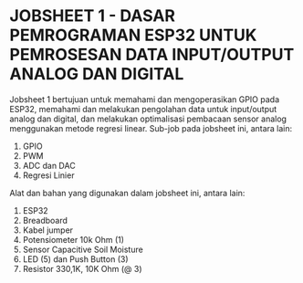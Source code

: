 # JOBSHEET 1 - DASAR PEMROGRAMAN ESP32 UNTUK PEMROSESAN DATA INPUT/OUTPUT ANALOG DAN DIGITAL

Jobsheet 1 bertujuan untuk memahami dan mengoperasikan GPIO pada ESP32, memahami dan melakukan pengolahan data untuk input/output analog dan digital, dan melakukan optimalisasi pembacaan sensor analog menggunakan metode regresi linear.
Sub-job pada jobsheet ini, antara lain:
<ol>
  <li>GPIO</li>
  <li>PWM</li>
  <li>ADC dan DAC</li>
  <li>Regresi Linier</li>
</ol>

Alat dan bahan yang digunakan dalam jobsheet ini, antara lain:
1) ESP32
2) Breadboard
3) Kabel jumper
4) Potensiometer 10k Ohm (1)
5) Sensor Capacitive Soil Moisture
6) LED (5) dan Push Button (3)
7) Resistor 330,1K, 10K Ohm (@ 3)
